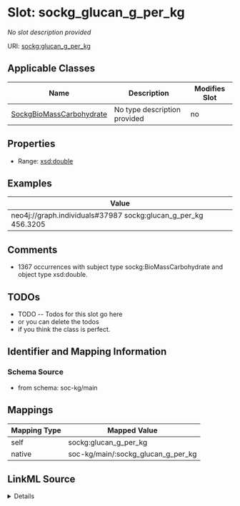 

# Slot: sockg_glucan_g_per_kg


_No slot description provided_





URI: [sockg:glucan_g_per_kg](http://www.semanticweb.org/sockg/ontologies/2024/0/soil-carbon-ontology/glucan_g_per_kg)



<!-- no inheritance hierarchy -->





## Applicable Classes

| Name | Description | Modifies Slot |
| --- | --- | --- |
| [SockgBioMassCarbohydrate](../classes/SockgBioMassCarbohydrate.md) | No type description provided |  no  |







## Properties

* Range: [xsd:double](http://www.w3.org/2001/XMLSchema#double)






## Examples

| Value |
| --- |
| neo4j://graph.individuals#37987 sockg:glucan_g_per_kg 456.3205 |

## Comments

* 1367 occurrences with subject type sockg:BioMassCarbohydrate and object type xsd:double.

## TODOs

* TODO -- Todos for this slot go here
* or you can delete the todos
* if you think the class is perfect.

## Identifier and Mapping Information







### Schema Source


* from schema: soc-kg/main




## Mappings

| Mapping Type | Mapped Value |
| ---  | ---  |
| self | sockg:glucan_g_per_kg |
| native | soc-kg/main/:sockg_glucan_g_per_kg |




## LinkML Source

<details>
```yaml
name: sockg_glucan_g_per_kg
description: No slot description provided
todos:
- TODO -- Todos for this slot go here
- or you can delete the todos
- if you think the class is perfect.
comments:
- 1367 occurrences with subject type sockg:BioMassCarbohydrate and object type xsd:double.
examples:
- value: neo4j://graph.individuals#37987 sockg:glucan_g_per_kg 456.3205
from_schema: soc-kg/main
rank: 1000
slot_uri: sockg:glucan_g_per_kg
alias: sockg_glucan_g_per_kg
domain_of:
- sockg_BioMassCarbohydrate
range: double

```
</details>